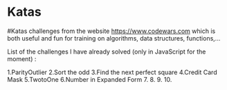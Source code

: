 # Katas

#Katas challenges from the website https://www.codewars.com which is both useful and fun for training on algorithms, data structures, functions,...

List of the challenges I have already solved (only in JavaScript for the moment) :

1.ParityOutlier
2.Sort the odd
3.Find the next perfect square
4.Credit Card Mask
5.TwotoOne
6.Number in Expanded Form
7.
8.
9.
10.
